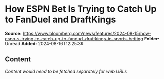# How ESPN Bet Is Trying to Catch Up to FanDuel and DraftKings

**Source:** https://www.bloomberg.com/news/features/2024-08-15/how-espn-s-trying-to-catch-up-to-fanduel-draftkings-in-sports-betting
**Folder:** Unread
**Added:** 2024-08-16T12:25:36




## Content
*Content would need to be fetched separately for web URLs*
